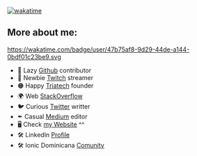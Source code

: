[![wakatime](https://wakatime.com/badge/user/47b75af8-9d29-44de-a144-0bdf01c23be9.svg)](https://wakatime.com/@47b75af8-9d29-44de-a144-0bdf01c23be9)

## More about me:
https://wakatime.com/badge/user/47b75af8-9d29-44de-a144-0bdf01c23be9.svg
- 🧭 Lazy [Github](https://github.com/pedromaironi) contributor
- 🔮 Newbie [Twitch](https://www.twitch.tv/pedromaironi) streamer
- 🟠 Happy [Triatech](https://triatechs.com) founder 
- 🌍 Web [StackOverflow](https://stackoverflow.com/users/15101417/pedro-m-toribio?tab=profile)
- 🐦 Curious [Twitter](https://twitter.com/pedromaironi) writter
- ✒  Casual [Medium](https://medium.com/@pedromarioni) editor
- 🖥 Check [my Website](https://www.pedromaironi.com) ^^
- 🛠 Linkedln [Profile](https://www.linkedin.com/in/pedro-maironi-toribio-a30514153/)
- 🛠 Ionic Dominicana [Comunity](https://github.com/ionic-dominicana)

